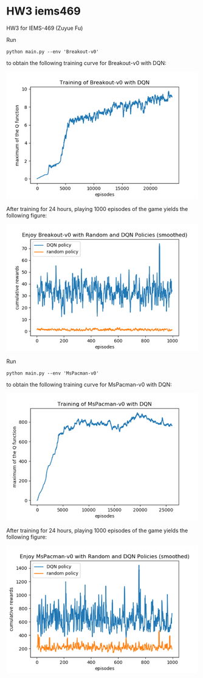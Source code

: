 # HW3 iems469

HW3 for IEMS-469 (Zuyue Fu)

Run
```
python main.py --env 'Breakout-v0'
```
to obtain the following training curve for Breakout-v0 with DQN: 

![alt text](https://github.com/wuyuup/iems469/blob/master/hw3/fig/breakout.png)

After training for 24 hours, playing 1000 episodes of the game yields the following figure:

![alt text](https://github.com/wuyuup/iems469/blob/master/hw3/fig/breakout_enjoy.png)

Run
```
python main.py --env 'MsPacman-v0'
```
to obtain the following training curve for MsPacman-v0 with DQN: 

![alt text](https://github.com/wuyuup/iems469/blob/master/hw3/fig/mspacman.png)

After training for 24 hours, playing 1000 episodes of the game yields the following figure:

![alt text](https://github.com/wuyuup/iems469/blob/master/hw3/fig/mspacman_enjoy.png)

